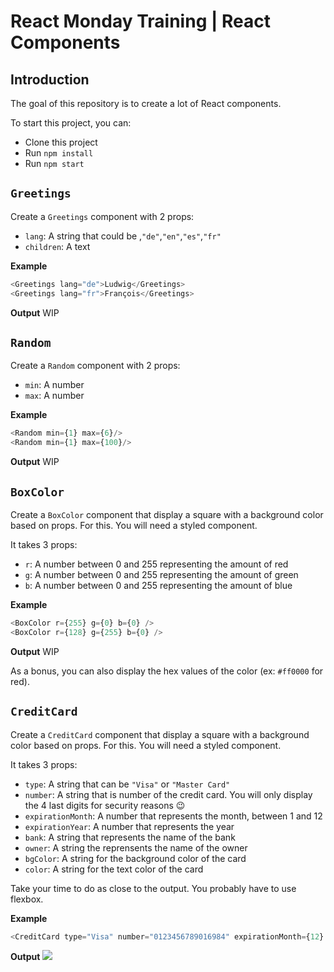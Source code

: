 # React Monday Training | React Components

## Introduction

The goal of this repository is to create a lot of React components.

To start this project, you can:
- Clone this project
- Run `npm install`
- Run `npm start`

## `Greetings`

Create a `Greetings` component with 2 props:
- `lang`: A string that could be ,`"de"`,`"en"`,`"es"`,`"fr"`
- `children`: A text 

**Example**
```js
<Greetings lang="de">Ludwig</Greetings>
<Greetings lang="fr">François</Greetings>
```

**Output**
WIP

## `Random`

Create a `Random` component with 2 props:
- `min`: A number
- `max`: A number

**Example**
```js
<Random min={1} max={6}/>
<Random min={1} max={100}/>
```

**Output**
WIP


## `BoxColor`

Create a `BoxColor` component that display a square with a background color based on props. For this. You will need a styled component. 

It takes 3 props:
- `r`: A number between 0 and 255 representing the amount of red
- `g`: A number between 0 and 255 representing the amount of green
- `b`: A number between 0 and 255 representing the amount of blue

**Example**
```js
<BoxColor r={255} g={0} b={0} />
<BoxColor r={128} g={255} b={0} />
```

**Output**
WIP

As a bonus, you can also display the hex values of the color (ex: `#ff0000` for red).

## `CreditCard`

Create a `CreditCard` component that display a square with a background color based on props. For this. You will need a styled component. 

It takes 3 props:
- `type`: A string that can be `"Visa"` or `"Master Card"`
- `number`: A string that is number of the credit card. You will only display the 4 last digits for security reasons 😉
- `expirationMonth`: A number that represents the month, between 1 and 12
- `expirationYear`: A number that represents the year
- `bank`: A string that represents the name of the bank
- `owner`: A string the reprensents the name of the owner
- `bgColor`: A string for the background color of the card
- `color`: A string for the text color of the card

Take your time to do as close to the output. You probably have to use flexbox.

**Example**
```js
<CreditCard type="Visa" number="0123456789016984" expirationMonth={12} expirationYear={2019} bank="Name of the Bank" owner="Firstname Lastname" bgColor="#eecc55" color="white" />
```

**Output**
![](https://trello-attachments.s3.amazonaws.com/5c05678a9f27127996f56d38/5c69daff8b89794b0772c527/26255e6386a63397b41cfea6fd8016c7/image.png)
